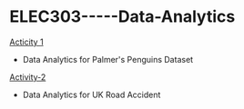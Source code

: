 # ELEC303-----Data-Analytics

[Acticity 1](https://github.com/Kairuu12/ITELEC303---Activity-1---DSantos.git)

- Data Analytics for Palmer's Penguins Dataset

[Activity-2](https://github.com/Kairuu12/Activity2/blob/main/Activity-2.ipynb)

- Data Analytics for UK Road Accident
